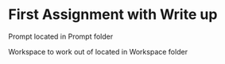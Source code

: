# First Assignment with Write up

Prompt located in Prompt folder

Workspace to work out of located in Workspace folder
